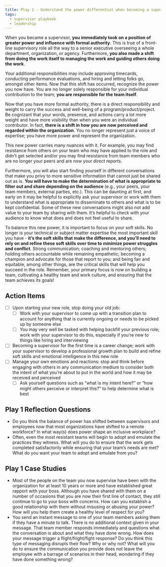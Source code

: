 ```yaml
---
title: Play 1 - Understand the power differential when becoming a supervisor
tags:
  - supervisor playbook
  - leadership
---
```


When you became a supervisor, **you immediately took on a position of greater
power and influence with formal authority**. This is true of a front-line
supervisory role all the way to a senior executive overseeing a whole
department, organization, or agency. Furthermore, **you also made a shift from
doing the work itself to managing the work and guiding others doing the work**.

Your additional responsibilities may include approving timecards, conducting
performance evaluations, and hiring and letting folks go, amongst other items.
Now that this shift has occurred, recognize the power you now have. You are no
longer solely responsible for your individual contribution to the team; **you
are responsible for the team itself**.

Now that you have more formal authority, there is a direct responsibility and
weight to carry the success and well-being of a program/product/project. Be
cognizant that your words, presence, and actions carry a lot more weight and
have more visibility than when you were an individual contributor. In fact,
**there is a shift in how you are now perceived and regarded within the
organization**. You no longer represent just a voice of expertise; you have more
power and represent the organization.

This new power carries many nuances with it. For example, you may find
resistance from others on your team who may have applied to the role and didn’t
get selected and/or you may find resistance from team members who are no longer
your peers and are now your direct reports.

Furthermore, you will also start finding yourself in different conversations
that make you privy to more sensitive information that cannot just be shared out
as is. **You will have to make the determination of what is appropriate to
filter out and share depending on the audience** (e.g., your peers, your team
members, external parties, etc.). This can be daunting at first, and early on it
may be helpful to explicitly ask your supervisor or work with them to understand
what is appropriate to disseminate to others and what is to be kept
confidential. Some of these new conversations might also not add value to your
team by sharing with them. It’s helpful to check with your audience to know what
does and does not feel useful to share.

To balance this new power, it is important to focus on your soft skills. No
longer is your technical or subject matter expertise the most important skill
you have - **it’s the soft skills that make the difference, and you’ll need to
rely on and refine these soft skills over time to minimize power struggles and
conflict**. Strong communication; coaching and mentoring others; holding others
accountable while remaining empathetic; becoming a champion and advocate for
those that report to you; and being fair and equitable, among other things, are
the critical skills that will help you succeed in the role. Remember, your
primary focus is now on building a team, cultivating a healthy team and work
culture, and ensuring that the team achieves its goals!

## Action Items

- [ ] Upon starting your new role, stop doing your old job:
  - [ ] Work with your supervisor to come up with a transition plan to account
        for anything that is currently ongoing or needs to be picked up by
        someone else
  - [ ] You may very well be tasked with helping backfill your previous role;
        work with your supervisor to do this, especially if you’re new to things
        like hiring and interviewing
- [ ] Becoming a supervisor for the first time is a career change; work with
      your supervisor to develop a professional growth plan to build and refine
      soft skills and emotional intelligence in this new role
- [ ] Manage your own emotions and reactions: stop and think before engaging
      with others in any communication medium to consider both the intent of
      what you’re about to put in the world and how it may be received and
      perceived
  - [ ] Ask yourself questions such as “what is my intent here?” or “how might
        others perceive or interpret this?” to help determine what is best

## Play 1 Reflection Questions

- Do you think the balance of power has shifted between supervisors and
  employees now that most organizations have shifted to a remote workforce? In
  what way(s) does power shape an inclusive workplace?
- Often, even the most resistant teams will begin to adopt and emulate the
  practices they witness. What will you do to ensure that the work gets
  completed satisfactorily while ensuring that your team’s needs are met? What
  do you want your team to adopt and emulate from you?

## Play 1 Case Studies

- Most of the people on the team you now supervise have been with the
  organization for at least 10 years or more and have established great rapport
  with your boss. Although you have shared with them on a number of occasions
  that you are now their first line of contact, they still continue to go to
  your boss with concerns. How can you establish a good relationship with them
  without misusing or abusing your power? How will you help them create a
  healthy level of respect for you?
- You send an instant message to one of your team members asking them if they
  have a minute to talk. There is no additional context given in your message.
  That team member responds immediately and questions what the conversation is
  about and what they have done wrong. How does your message trigger a
  flight/fright/fight response? Do you think this type of messaging disrupts
  their flow? Why or why not? What will you do to ensure the communication you
  provide does not leave the employee with a barrage of scenarios in their head,
  wondering if they have done something wrong?
